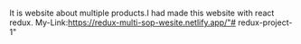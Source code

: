 It is website about multiple products.I had made this website with react redux.
My-Link:https://redux-multi-sop-wesite.netlify.app/"# redux-project-1" 
